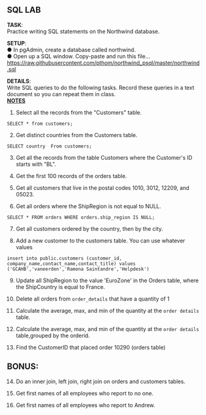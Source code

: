 ## SQL LAB 
**TASK**:  
Practice writing SQL statements on the Northwind database.  

**SETUP**:  
● In pgAdmin, create a database called northwind.  
● Open up a SQL window. Copy-paste and run this file...  
https://raw.githubusercontent.com/pthom/northwind_psql/master/northwind.sql  

**DETAILS**:  
Write SQL queries to do the following tasks. Record these queries in a text document so you
can repeat them in class.  
[**NOTES**](https://www.postgresqltutorial.com/postgresql-select/)

1. Select all the records from the "Customers" table.   

`SELECT *
from customers;`

2. Get distinct countries from the Customers table.

`SELECT country 
From customers;`  



3. Get all the records from the table Customers where the Customer's ID starts with "BL".  



4. Get the first 100 records of the orders table.  



5. Get all customers that live in the postal codes 1010, 3012, 12209, and 05023.  



6. Get all orders where the ShipRegion is not equal to NULL.    

`SELECT *
FROM orders
WHERE orders.ship_region IS NULL;`

7. Get all customers ordered by the country, then by the city.  




8. Add a new customer to the customers table. You can use whatever values  



`insert into public.customers (customer_id, company_name,contact_name,contact_title) values ('GCAHB','vaneerden','Ramona Saintandre','Helpdesk')`

9. Update all ShipRegion to the value 'EuroZone' in the Orders table, where the ShipCountry is equal to France.  


10. Delete all orders from `order_details` that have a quantity of 1 




11. Calculate the average, max, and min of the quantity at the `order details` table.




12. Calculate the average, max, and min of the quantity at the `order details` table,grouped by the orderid.  




13. Find the CustomerID that placed order 10290 (orders table)

  


## BONUS:
14. Do an inner join, left join, right join on orders and customers tables.


15. Get first names of all employees who report to no one.


16. Get first names of all employees who report to Andrew.